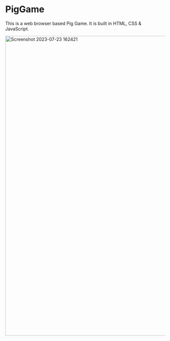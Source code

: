 # PigGame
This is a web browser based Pig Game. It is built in HTML, CSS &amp; JavaScript. 

<img width="945" alt="Screenshot 2023-07-23 162421" src="https://github.com/VeerSingh0001/PigGame/assets/115876530/7b519b60-7368-42f6-9241-4c8c6c4f35fc">

